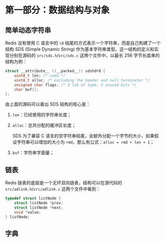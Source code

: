 # 第一部分：数据结构与对象

## 简单动态字符串

Redis 没有使用 C 语言中的 `\0` 结尾的方式表示一个字符串，而是自己构建了一个结构 SDS (Simple Dynamic String) 作为基本字符串类型。这一结构的定义和实现分别在源码的 `src/sds.h`/`src/sds.c` 这两个文件中，以最长 256 字节长度串的结构为例：

```c
struct __attribute__ ((__packed__)) sdshdr8 {
    uint8_t len; /* used */
    uint8_t alloc; /* excluding the header and null terminator */
    unsigned char flags; /* 3 lsb of type, 5 unused bits */
    char buf[];
};
```

由上面的源码可以看出 SDS 结构的核心是：

1. `len`：已经使用的字符串长度；

2. `alloc`：总共分配的缓冲区长度；

   SDS 为了兼容 C 语言的空字符串结尾，会额外分配一个字节的大小，如果假设字符串可以增加的大小为 `rmd`，那么有公式：`alloc = rmd + len + 1`；

3. `buf`：字符串字面量；

## 链表

Redis 链表的底层是一个无环双向链表，结构可以在源代码的 `src/adlink.h`/`src/adlink.c` 这两个文件中看到：

```c
typedef struct listNode {
    struct listNode *prev;
    struct listNode *next;
    void *value;
} listNode;
```

## 字典